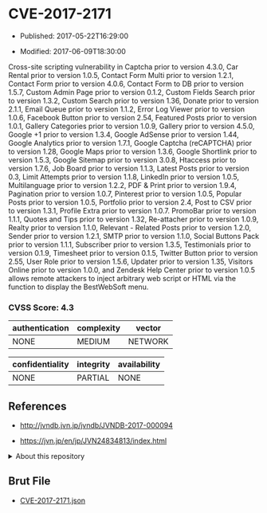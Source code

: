 # CVE-2017-2171

- Published: 2017-05-22T16:29:00

- Modified: 2017-06-09T18:30:00

Cross-site scripting vulnerability in Captcha prior to version 4.3.0, Car Rental prior to version 1.0.5, Contact Form Multi prior to version 1.2.1, Contact Form prior to version 4.0.6, Contact Form to DB prior to version 1.5.7, Custom Admin Page prior to version 0.1.2, Custom Fields Search prior to version 1.3.2, Custom Search prior to version 1.36, Donate prior to version 2.1.1, Email Queue prior to version 1.1.2, Error Log Viewer prior to version 1.0.6, Facebook Button prior to version 2.54, Featured Posts prior to version 1.0.1, Gallery Categories prior to version 1.0.9, Gallery prior to version 4.5.0, Google +1 prior to version 1.3.4, Google AdSense prior to version 1.44, Google Analytics prior to version 1.7.1, Google Captcha (reCAPTCHA) prior to version 1.28, Google Maps prior to version 1.3.6, Google Shortlink prior to version 1.5.3, Google Sitemap prior to version 3.0.8, Htaccess prior to version 1.7.6, Job Board prior to version 1.1.3, Latest Posts prior to version 0.3, Limit Attempts prior to version 1.1.8, LinkedIn prior to version 1.0.5, Multilanguage prior to version 1.2.2, PDF & Print prior to version 1.9.4, Pagination prior to version 1.0.7, Pinterest prior to version 1.0.5, Popular Posts prior to version 1.0.5, Portfolio prior to version 2.4, Post to CSV prior to version 1.3.1, Profile Extra prior to version 1.0.7. PromoBar prior to version 1.1.1, Quotes and Tips prior to version 1.32, Re-attacher prior to version 1.0.9, Realty prior to version 1.1.0, Relevant - Related Posts prior to version 1.2.0, Sender prior to version 1.2.1, SMTP prior to version 1.1.0, Social Buttons Pack prior to version 1.1.1, Subscriber prior to version 1.3.5, Testimonials prior to version 0.1.9, Timesheet prior to version 0.1.5, Twitter Button prior to version 2.55, User Role prior to version 1.5.6, Updater prior to version 1.35, Visitors Online prior to version 1.0.0, and Zendesk Help Center prior to version 1.0.5 allows remote attackers to inject arbitrary web script or HTML via the function to display the BestWebSoft menu.

### CVSS Score: **4.3**

| authentication | complexity | vector |
| --- | --- | --- |
| NONE | MEDIUM | NETWORK |

| confidentiality | integrity | availability |
| --- | --- | --- |
| NONE | PARTIAL | NONE |

## References

* http://jvndb.jvn.jp/jvndb/JVNDB-2017-000094

* https://jvn.jp/en/jp/JVN24834813/index.html

<details>
<summary>About this repository</summary> 

  This repository is part of the project [Live Hack CVE](https://github.com/Live-Hack-CVE). Main website can be found [www.live-hack.org](https://www.live-hack.org) 
  
  Made by [Sn0wAlice](https://github.com/Sn0wAlice) for the people that care about security and need to have a feed of the latest CVEs. Hope you enjoy it, don't forget to star the repo and follow me on [Twitter](https://twitter.com/Sn0wAlice) and [Github](https://github.com/Sn0wAlice). And that is my [personnal website](https://www.alice-snow.me/)

  - [Home Page](https://github.com/Live-Hack-CVE)
  - [Framework](https://github.com/Live-Hack-CVE/cve-framework)
  - [CVE database](https://github.com/Live-Hack-CVE/full_database)
  - [Changelog](https://github.com/Live-Hack-CVE/Changelog)
</details>

## Brut File

* [CVE-2017-2171.json](https://raw.githubusercontent.com/Live-Hack-CVE/full_database/main/cves/2017/CVE-2017-2171.json)

